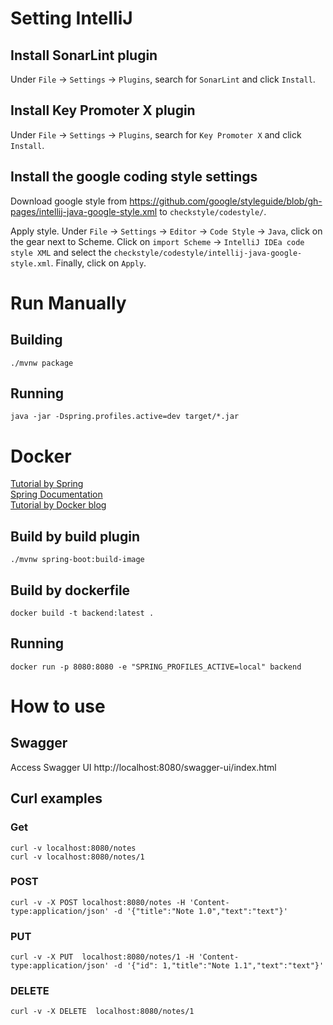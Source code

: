 # Setting IntelliJ

## Install SonarLint plugin

Under `File` -> `Settings` -> `Plugins`, search for `SonarLint` and click `Install`.

## Install Key Promoter X plugin

Under `File` -> `Settings` -> `Plugins`, search for `Key Promoter X` and click `Install`.

## Install the google coding style settings

Download google style
from https://github.com/google/styleguide/blob/gh-pages/intellij-java-google-style.xml
to `checkstyle/codestyle/`.

Apply style. Under `File` -> `Settings` -> `Editor` -> `Code Style` -> `Java`, click on the gear
next
to Scheme. Click on `import Scheme` -> `IntelliJ IDEa code style XML` and select
the `checkstyle/codestyle/intellij-java-google-style.xml`. Finally, click on `Apply`.

# Run Manually

## Building

```
./mvnw package
```

## Running

```
java -jar -Dspring.profiles.active=dev target/*.jar
```

# Docker

[Tutorial by Spring](https://spring.io/guides/topicals/spring-boot-docker/)  
[Spring Documentation](https://docs.spring.io/spring-boot/docs/current/reference/htmlsingle/#container-images.dockerfiles)  
[Tutorial by Docker blog](https://www.docker.com/blog/kickstart-your-spring-boot-application-development/)

## Build by build plugin

```
./mvnw spring-boot:build-image
```

## Build by dockerfile

```
docker build -t backend:latest .
```

## Running

```
docker run -p 8080:8080 -e "SPRING_PROFILES_ACTIVE=local" backend
```

# How to use

## Swagger

Access Swagger UI http://localhost:8080/swagger-ui/index.html

## Curl examples

### Get

```
curl -v localhost:8080/notes
curl -v localhost:8080/notes/1
```

### POST

```
curl -v -X POST localhost:8080/notes -H 'Content-type:application/json' -d '{"title":"Note 1.0","text":"text"}'
```

### PUT

```
curl -v -X PUT  localhost:8080/notes/1 -H 'Content-type:application/json' -d '{"id": 1,"title":"Note 1.1","text":"text"}'
```

### DELETE

```
curl -v -X DELETE  localhost:8080/notes/1
```
